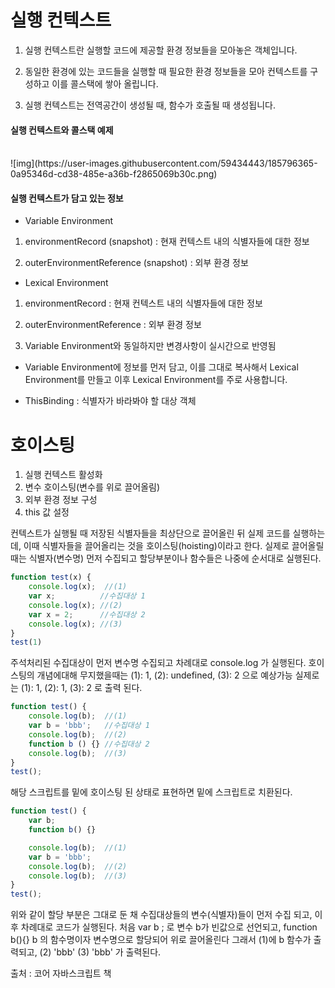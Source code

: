 # 실행 컨텍스트

1. 실행 컨텍스트란 실행할 코드에 제공할 환경 정보들을 모아놓은 객체입니다.

2. 동일한 환경에 있는 코드들을 실행할 때 필요한 환경 정보들을 모아 컨텍스트를 구성하고 이를 콜스택에 쌓아 올립니다.

3. 실행 컨텍스트는 전역공간이 생성될 때, 함수가 호출될 때 생성됩니다.

#### 실행 컨텍스트와 콜스택 예제
<br>
![img](https://user-images.githubusercontent.com/59434443/185796365-0a95346d-cd38-485e-a36b-f2865069b30c.png)

#### 실행 컨텍스트가 담고 있는 정보
- Variable Environment

1. environmentRecord (snapshot) : 현재 컨텍스트 내의 식별자들에 대한 정보

2. outerEnvironmentReference (snapshot) : 외부 환경 정보

- Lexical Environment

1. environmentRecord : 현재 컨텍스트 내의 식별자들에 대한 정보

2. outerEnvironmentReference : 외부 환경 정보

3. Variable Environment와 동일하지만 변경사항이 실시간으로 반영됨

- Variable Environment에 정보를 먼저 담고, 이를 그대로 복사해서 Lexical Environment를 만들고 이후 Lexical Environment를 주로 사용합니다.

- ThisBinding : 식별자가 바라봐야 할 대상 객체

# 호이스팅

1. 실행 컨텍스트 활성화
2. 변수 호이스팅(변수를 위로 끌어올림)
3. 외부 환경 정보 구성
4. this 값 설정

컨텍스트가 실행될 때 저장된 식별자들을 최상단으로 끌어올린 뒤 실제 코드를 실행하는데, 이때 식별자들을 끌어올리는 것을 호이스팅(hoisting)이라고 한다.
실제로 끌어올릴때는 식별자(변수명) 먼저 수집되고 할당부분이나 함수들은 나중에 순서대로 실행된다.

```javascript
function test(x) {      
    console.log(x);  //(1)
    var x;          //수집대상 1
    console.log(x); //(2)
    var x = 2;      //수집대상 2
    console.log(x); //(3)
}
test(1)
```
주석처리된 수집대상이 먼저 변수명 수집되고 차례대로 console.log 가 실행된다.
호이스팅의 개념에대해 무지했을때는 
(1): 1, (2): undefined, (3): 2 으로 예상가능
실제로는 (1): 1, (2): 1, (3): 2 로 출력 된다.

```javascript
function test() {
    console.log(b);  //(1)
    var b = 'bbb';   //수집대상 1
    console.log(b);  //(2)
    function b () {} //수집대상 2
    console.log(b);  //(3)
}
test();
```
해당 스크립트를 밑에 호이스팅 된 상태로 표현하면 밑에 스크립트로 치환된다.

```javascript
function test() {
    var b;
    function b() {}

    console.log(b);  //(1)
    var b = 'bbb';   
    console.log(b);  //(2)
    console.log(b);  //(3)
}
test();
```
위와 같이 할당 부분은 그대로 둔 채 수집대상들의 변수(식별자)들이 먼저 수집 되고, 이후 차례대로 코드가 실행된다.
처음 var b ; 로 변수 b가 빈값으로 선언되고, function b(){} b 의 함수명이자 변수명으로 할당되어 위로 끌어올린다
그래서 (1)에 b 함수가 출력되고, (2) 'bbb' (3) 'bbb' 가 출력된다.

출처 : 코어 자바스크립트 책







